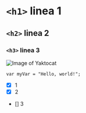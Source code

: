 #  `<h1>` linea 1

## `<h2>` linea 2

### `<h3>` linea 3

![Image of Yaktocat](https://octodex.github.com/images/yaktocat.png)


``` javscrypt
var myVar = "Hello, world!";
```

- [x] 1
- [x] 2
- [] 3
